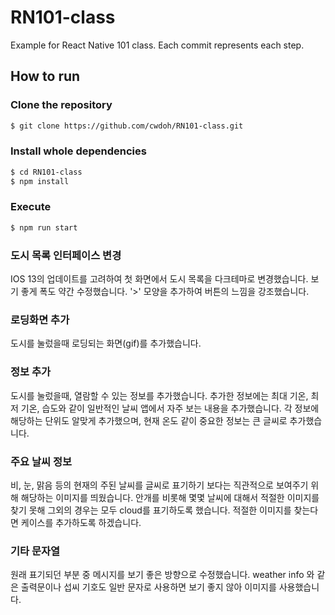 # RN101-class

Example for React Native 101 class. Each commit represents each step.

## How to run

### Clone the repository

```bash
$ git clone https://github.com/cwdoh/RN101-class.git
```

### Install whole dependencies

```bash
$ cd RN101-class
$ npm install
```

### Execute

```bash
$ npm run start
```

### 도시 목록 인터페이스 변경

IOS 13의 업데이트를 고려하여 첫 화면에서 도시 목록을 다크테마로 변경했습니다. 보기 좋게 폭도 약간 수정했습니다. 
'>' 모양을 추가하여 버튼의 느낌을 강조했습니다. 

### 로딩화면 추가

도시를 눌렀을때 로딩되는 화면(gif)를 추가했습니다.

### 정보 추가

도시를 눌렀을때, 열람할 수 있는 정보를 추가했습니다.
추가한 정보에는 최대 기온, 최저 기온, 습도와 같이 일반적인 날씨 앱에서 자주 보는 내용을 추가했습니다.
각 정보에 해당하는 단위도 알맞게 추가했으며, 현재 온도 같이 중요한 정보는 큰 글씨로 추가했습니다.

### 주요 날씨 정보

비, 눈, 맑음 등의 현재의 주된 날씨를 글씨로 표기하기 보다는 직관적으로 보여주기 위해 해당하는 이미지를 띄웠습니다.
안개를 비롯해 몇몇 날씨에 대해서 적절한 이미지를 찾기 못해 그외의 경우는 모두 cloud를 표기하도록 했습니다. 
적절한 이미지를 찾는다면 케이스를 추가하도록 하겠습니다.

### 기타 문자열

원래 표기되던 부분 중 메시지를 보기 좋은 방향으로 수정했습니다. 
weather info 와 같은 출력문이나 섭씨 기호도 일반 문자로 사용하면 보기 좋지 않아 이미지를 사용했습니다.
